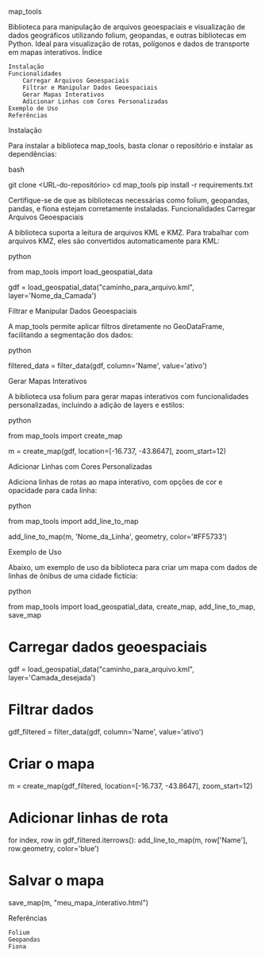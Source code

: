 map_tools

Biblioteca para manipulação de arquivos geoespaciais e visualização de dados geográficos utilizando folium, geopandas, e outras bibliotecas em Python. Ideal para visualização de rotas, polígonos e dados de transporte em mapas interativos.
Índice

    Instalação
    Funcionalidades
        Carregar Arquivos Geoespaciais
        Filtrar e Manipular Dados Geoespaciais
        Gerar Mapas Interativos
        Adicionar Linhas com Cores Personalizadas
    Exemplo de Uso
    Referências

Instalação

Para instalar a biblioteca map_tools, basta clonar o repositório e instalar as dependências:

bash

git clone <URL-do-repositório>
cd map_tools
pip install -r requirements.txt

Certifique-se de que as bibliotecas necessárias como folium, geopandas, pandas, e fiona estejam corretamente instaladas.
Funcionalidades
Carregar Arquivos Geoespaciais

A biblioteca suporta a leitura de arquivos KML e KMZ. Para trabalhar com arquivos KMZ, eles são convertidos automaticamente para KML:

python

from map_tools import load_geospatial_data

gdf = load_geospatial_data("caminho_para_arquivo.kml", layer='Nome_da_Camada')

Filtrar e Manipular Dados Geoespaciais

A map_tools permite aplicar filtros diretamente no GeoDataFrame, facilitando a segmentação dos dados:

python

filtered_data = filter_data(gdf, column='Name', value='ativo')

Gerar Mapas Interativos

A biblioteca usa folium para gerar mapas interativos com funcionalidades personalizadas, incluindo a adição de layers e estilos:

python

from map_tools import create_map

m = create_map(gdf, location=[-16.737, -43.8647], zoom_start=12)

Adicionar Linhas com Cores Personalizadas

Adiciona linhas de rotas ao mapa interativo, com opções de cor e opacidade para cada linha:

python

from map_tools import add_line_to_map

add_line_to_map(m, 'Nome_da_Linha', geometry, color='#FF5733')

Exemplo de Uso

Abaixo, um exemplo de uso da biblioteca para criar um mapa com dados de linhas de ônibus de uma cidade fictícia:

python

from map_tools import load_geospatial_data, create_map, add_line_to_map, save_map

# Carregar dados geoespaciais
gdf = load_geospatial_data("caminho_para_arquivo.kml", layer='Camada_desejada')

# Filtrar dados
gdf_filtered = filter_data(gdf, column='Name', value='ativo')

# Criar o mapa
m = create_map(gdf_filtered, location=[-16.737, -43.8647], zoom_start=12)

# Adicionar linhas de rota
for index, row in gdf_filtered.iterrows():
    add_line_to_map(m, row['Name'], row.geometry, color='blue')

# Salvar o mapa
save_map(m, "meu_mapa_interativo.html")

Referências

    Folium
    Geopandas
    Fiona